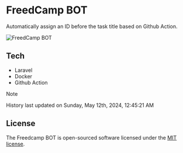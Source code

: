 # FreedCamp BOT

Automatically assign an ID before the task title based on Github Action.

![FreedCamp BOT](https://repository-images.githubusercontent.com/737932867/7d34798b-2680-471c-b089-a78a718d3d6a)

## Tech

- Laravel
- Docker
- Github Action

> [!NOTE]  
> History last updated on Sunday, May 12th, 2024, 12:45:21 AM

## License

The Freedcamp BOT is open-sourced software licensed under the [MIT license](https://opensource.org/licenses/MIT).
